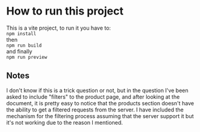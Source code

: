 # How to run this project
This is a vite project, to run it you have to:  
`npm install`  
then  
`npm run build`  
and finally  
`npm run preview`  

## Notes
I don't know if this is a trick question or not, but in the question I've been asked to include "filters" to the product page, and after looking at the document, it is pretty easy to notice that the products section doesn't have the ability to get a filtered requests from the server. I have included the mechanism for the filtering process assuming that the server support it but it's not working due to the reason I mentioned.